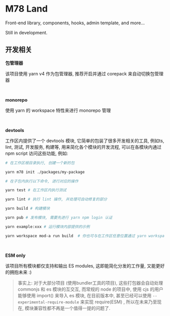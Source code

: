 # M78 Land

Front-end library, components, hooks, admin template, and more...

Still in development.


## 开发相关

**包管理器**

该项目使用 yarn v4 作为包管理器, 推荐开启并通过 corepack 来自动切换包管理器

<br>

**monorepo**

使用 yarn 的 workspace 特性来进行 monorepo 管理

<br>

**devtools**

工作区内提供了一个 devtools 模块, 它简单的包装了很多开发相关的工具, 例如ts, lint, 测试, 开发服务, 构建等, 用来简化各个模块的开发流程, 可以在各模块内通过 npm script 访问这些功能, 例如:

```bash
# 在工作区根目录执行, 创建一个新的包

yarn m78 init ./packages/my-package

# 在子包内执行以下命令, 进行对应的操作

yarn test # 在工作区内执行测试

yarn lint # 执行 lint 操作, 并处理可自动修复的部分

yarn build # 构建模块

yarn pub # 发布模块, 需要先进行 yarn npm login 认证

yarn example:xxx # 运行模块内部提供的示例

yarn workspace mod-a run build  # 你也可与在工作区任意位置通过 yarn workspace 来对该指定包运行命令
```

<br>

**ESM only**

该项目所有模块都仅支持和输出 ES modules, 这即能简化分发的工作量, 又能更好的拥抱未来 :)



> 事实上: 对于大部分项目 (使用bundler工具的项目), 这些打包器会自动处理 commonjs 和 es 模块的互交互, 而常规的 node 的项目中, 使用 cjs 的用户能够使用 import() 来导入 es 模块, 在目前版本中, 甚至已经可以使用 `--experimental-require-module` 来实现 require(ESM) , 所以在未来乃至现在, 模块兼容性都不再是一个值得一提的问题了. 